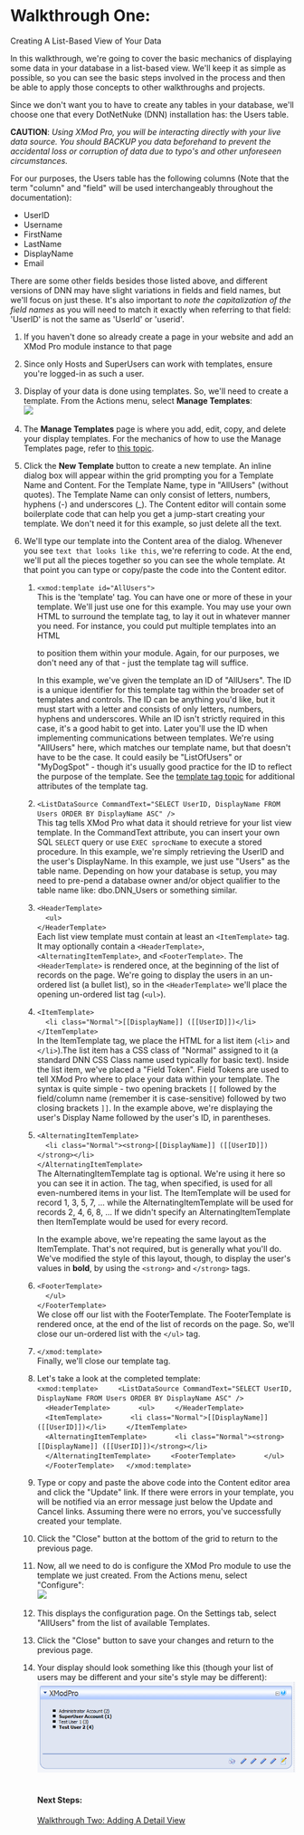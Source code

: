 # Walkthrough One:  
Creating A List-Based View of Your Data

In this walkthrough, we're going to cover the basic mechanics of displaying some data in your database in a list-based view. We'll keep it as simple as possible, so you can see the basic steps involved in the process and then be able to apply those concepts to other walkthroughs and projects.

Since we don't want you to have to create any tables in your database, we'll choose one that every DotNetNuke (DNN) installation has: the Users table.

**CAUTION**: _Using XMod Pro, you will be interacting directly with your live data source. You should BACKUP you data beforehand to prevent the accidental loss or corruption of data due to typo's and other unforeseen circumstances._

For our purposes, the Users table has the following columns (Note that the term "column" and "field" will be used interchangeably throughout the documentation): 

*   UserID
*   Username
*   FirstName
*   LastName
*   DisplayName
*   Email

There are some other fields besides those listed above, and different versions of DNN may have slight variations in fields and field names, but we'll focus on just these. It's also important to _note the capitalization of the field names_ as you will need to match it exactly when referring to that field: 'UserID' is not the same as 'UserId' or 'userid'.

1.  If you haven't done so already create a page in your website and add an XMod Pro module instance to that page
2.  Since only Hosts and SuperUsers can work with templates, ensure you're logged-in as such a user.
3.  Display of your data is done using templates. So, we'll need to create a template. From the Actions menu, select **Manage Templates**:  
    ![](ActionMenu_ManageTemplates.png)
4.  The **Manage Templates** page is where you add, edit, copy, and delete your display templates. For the mechanics of how to use the Manage Templates page, refer to [this topic](ManageTemplates.html).
5.  Click the **New Template** button to create a new template. An inline dialog box will appear within the grid prompting you for a Template Name and Content. For the Template Name, type in "AllUsers" (without quotes). The Template Name can only consist of letters, numbers, hyphens (-) and underscores (_). The Content editor will contain some boilerplate code that can help you get a jump-start creating your template. We don't need it for this example, so just delete all the text.
6.  We'll type our template into the Content area of the dialog. Whenever you see `text that looks like this`, we're referring to code. At the end, we'll put all the pieces together so you can see the whole template. At that point you can type or copy/paste the code into the Content editor.  

    1.  `<xmod:template id="AllUsers">`  
        This is the 'template' tag. You can have one or more of these in your template. We'll just use one for this example. You may use your own HTML to surround the template tag, to lay it out in whatever manner you need. For instance, you could put multiple templates into an HTML <table> to position them within your module. Again, for our purposes, we don't need any of that - just the template tag will suffice.  

        In this example, we've given the template an ID of "AllUsers". The ID is a unique identifier for this template tag within the broader set of templates and controls. The ID can be anything you'd like, but it must start with a letter and consists of only letters, numbers, hyphens and underscores. While an ID isn't strictly required in this case, it's a good habit to get into. Later you'll use the ID when implementing communications between templates. We're using "AllUsers" here, which matches our template name, but that doesn't have to be the case. It could easily be "ListOfUsers" or "MyDogSpot" - though it's usually good practice for the ID to reflect the purpose of the template. See the [template tag topic](temp_template.html) for additional attributes of the template tag.  

    2.  `<ListDataSource CommandText="SELECT UserID, DisplayName FROM Users ORDER BY DisplayName ASC" />`  
        This tag tells XMod Pro what data it should retrieve for your list view template. In the CommandText attribute, you can insert your own SQL `SELECT` query or use `EXEC sprocName` to execute a stored procedure. In this example, we're simply retrieving the UserID and the user's DisplayName. In this example, we just use "Users" as the table name. Depending on how your database is setup, you may need to pre-pend a database owner and/or object qualifier to the table name like: dbo.DNN_Users or something similar.  

    3.  `<HeaderTemplate>`  
        `  <ul>`  
        `</HeaderTemplate>`  
        Each list view template must contain at least an `<ItemTemplate>` tag. It may optionally contain a `<HeaderTemplate>`, `<AlternatingItemTemplate>`, and `<FooterTemplate>`. The `<HeaderTemplate>` is rendered once, at the beginning of the list of records on the page. We're going to display the users in an un-ordered list (a bullet list), so in the `<HeaderTemplate>` we'll place the opening un-ordered list tag (`<ul>`).  

    4.  `<ItemTemplate>`  
        `  <li class="Normal">[[DisplayName]] ([[UserID]])</li>`  
        `</ItemTemplate>`  
        In the ItemTemplate tag, we place the HTML for a list item (`<li>` and `</li>`).The list item has a CSS class of "Normal" assigned to it (a standard DNN CSS Class name used typically for basic text). Inside the list item, we've placed a "Field Token". Field Tokens are used to tell XMod Pro where to place your data within your template. The syntax is quite simple - two opening brackets `[[` followed by the field/column name (remember it is case-sensitive) followed by two closing brackets `]]`. In the example above, we're displaying the user's Display Name followed by the user's ID, in parentheses.  

    5.  `<AlternatingItemTemplate>`  
        `  <li class="Normal"><strong>[[DisplayName]] ([[UserID]])</strong></li>`  
        `</AlternatingItemTemplate>`  
        The AlternatingItemTemplate tag is optional. We're using it here so you can see it in action. The tag, when specified, is used for all even-numbered items in your list. The ItemTemplate will be used for record 1, 3, 5, 7, ... while the AlternatingItemTemplate will be used for records 2, 4, 6, 8, ... If we didn't specify an AlternatingItemTemplate then ItemTemplate would be used for every record.  

        In the example above, we're repeating the same layout as the ItemTemplate. That's not required, but is generally what you'll do. We've modified the style of this layout, though, to display the user's values in **bold**, by using the `<strong>` and `</strong>` tags.  

    6.  `<FooterTemplate>`  
        `  </ul>`  
        `</FooterTemplate>`  
        We close off our list with the FooterTemplate. The FooterTemplate is rendered once, at the end of the list of records on the page. So, we'll close our un-ordered list with the `</ul>` tag.  

    7.  `</xmod:template>`  
        Finally, we'll close our template tag.
7.  Let's take a look at the completed template:  
    `<xmod:template>  
      <ListDataSource CommandText="SELECT UserID, DisplayName FROM Users ORDER BY DisplayName ASC" />  
      <HeaderTemplate>  
        <ul>  
      </HeaderTemplate>  
      <ItemTemplate>  
        <li class="Normal">[[DisplayName]] ([[UserID]])</li>  
      </ItemTemplate>  
      <AlternatingItemTemplate>  
        <li class="Normal"><strong>[[DisplayName]] ([[UserID]])</strong></li>  
      </AlternatingItemTemplate>  
      <FooterTemplate>  
        </ul>  
      </FooterTemplate>  
    </xmod:template>`
8.  Type or copy and paste the above code into the Content editor area and click the "Update" link. If there were errors in your template, you will be notified via an error message just below the Update and Cancel links. Assuming there were no errors, you've successfully created your template.
9.  Click the "Close" button at the bottom of the grid to return to the previous page.
10.  Now, all we need to do is configure the XMod Pro module to use the template we just created. From the Actions menu, select "Configure":  
    ![](ActionMenu_Configure.png)
11.  This displays the configuration page. On the Settings tab, select "AllUsers" from the list of available Templates.
12.  Click the "Close" button to save your changes and return to the previous page.
13.  Your display should look something like this (though your list of users may be different and your site's style may be different):  
    ![](Walkthrough1_AllUsersListView.png)   

#### Next Steps:

[Walkthrough Two: Adding A Detail View](Walkthrough2_DetailView.html)